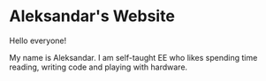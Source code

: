 # Aleksandar's Website

Hello everyone! 

My name is Aleksandar. I am self-taught EE who likes spending time reading, writing code and playing with hardware.
